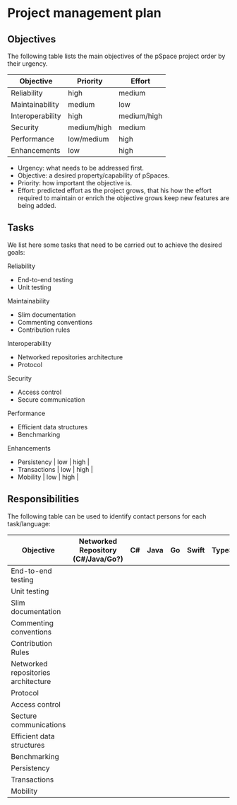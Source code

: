 # Project management plan

## Objectives

The following table lists the main objectives of the pSpace project order by their urgency.

| Objective | Priority | Effort |
| - | - | - |
| Reliability | high | medium|
| Maintainability |  medium | low |
| Interoperability | high | medium/high |
| Security | medium/high | medium |
| Performance | low/medium  | high |
| Enhancements | low | high |

* Urgency: what needs to be addressed first.
* Objective: a desired property/capability of pSpaces.
* Priority: how important the objective is.
* Effort: predicted effort as the project grows, that his how the effort required to maintain or enrich the objective grows keep new features are being added. 

## Tasks

We list here some tasks that need to be carried out to achieve the desired goals:

Reliability
* End-to-end testing
* Unit testing

Maintainability
* Slim documentation 
* Commenting conventions
* Contribution rules

Interoperability
* Networked repositories architecture
* Protocol

Security
* Access control
* Secure communication 

Performance
* Efficient data structures
* Benchmarking

Enhancements
* Persistency | low | high |
* Transactions | low | high |
* Mobility | low | high |

## Responsibilities

The following table can be used to identify contact persons for each task/language:

| Objective | Networked Repository (C#/Java/Go?) | C# | Java | Go | Swift | TypeScript
| - | - | - | - |  - | - | - | 
| End-to-end testing | | | | | | |
| Unit testing | | | | | | |
| Slim documentation | | | | | | |
| Commenting conventions | | | | | | |
| Contribution Rules | | | | | | |
| Networked repositories architecture | | | | | | |
| Protocol | | | | | | |
| Access control | | | | | | |
| Secture communications | | | | | | |
| Efficient data structures | | | | | | |
| Benchmarking | | | | | | |
| Persistency | | | | | | |
| Transactions | | | | | | |
| Mobility | | | | | | |
